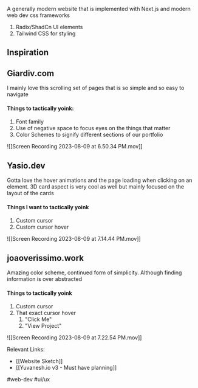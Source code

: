 
A generally modern website that is implemented with Next.js and modern web dev css frameworks

1. Radix/ShadCn UI elements
2. Tailwind CSS for styling

## Inspiration


## Giardiv.com

I mainly love this scrolling set of pages that is so simple and so easy to navigate

#### Things to tactically yoink:

1. Font family
2. Use of negative space to focus eyes on the things that matter
3. Color Schemes to signify different sections of our portfolio

![[Screen Recording 2023-08-09 at 6.50.34 PM.mov]]

## Yasio.dev

Gotta love the hover animations and the page loading when clicking on an element. 3D card aspect is very cool as well but mainly focused on the layout of the cards 

#### Things I want to tactically yoink
1. Custom cursor
2. Custom cursor hover


![[Screen Recording 2023-08-09 at 7.14.44 PM.mov]]

## joaoverissimo.work

Amazing color scheme, continued form of simplicity. Although finding information is over abstracted

#### Things to tactically yoink
1. Custom cursor
2. That exact cursor hover
	1. "Click Me"
	2. "View Project"

![[Screen Recording 2023-08-09 at 7.22.54 PM.mov]]

Relevant Links:
- [[Website Sketch]]
- [[Yuvanesh.io v3 - Must have planning]]


#web-dev #ui/ux
